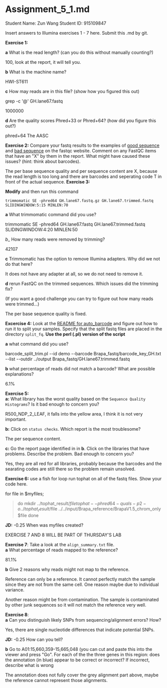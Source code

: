 # Assignment_5_1.md

Student Name: Zun Wang
Student ID: 915109847

Insert answers to Illumina exercises 1 - 7 here.  Submit this .md by git.

__Exercise 1:__  

__a__ What is the read length? (can you do this without manually counting?)  

100, look at the report, it will tell you.

__b__ What is the machine name?  

  HWI-ST611

__c__ How may reads are in this file? (show how you figured this out)

 grep -c '@' GH.lane67.fastq 

 1000000
  
__d__ Are the quality scores Phred+33 or Phred+64? (how did you figure this out?)

phred+64
The AASC

__Exercise 2:__ Compare your fastq results to the examples of [good sequence](http://www.bioinformatics.babraham.ac.uk/projects/fastqc/good_sequence_short_fastqc.html) and [bad sequence](http://www.bioinformatics.babraham.ac.uk/projects/fastqc/bad_sequence_fastqc.html) on the fastqc website.  Comment on any FastQC items that have an "X" by them in the report.  What might have caused these issues? (hint: think about barcodes). 

The per base sequence quality and per sequence content are X, because the read length is too long and there are barcodes and seperating code T in front of the actual sequence.
__Exercise 3:__

__Modify__ and then run this command

    trimmomatic SE -phred64 GH.lane67.fastq.gz GH.lane67.trimmed.fastq SLIDINGWINDOW:5:15 MINLEN:70

__a__ What trimmomatic command did you use?  

trimmomatic SE -phred64 GH.lane67.fastq GH.lane67.trimmed.fastq SLIDINGWINDOW:4:20 MINLEN:50

_b__ How many reads were removed by trimming? 

42107

__c__ Trimmomatic has the option to remove Illumina adapters.  Why did we not do that here?  

It does not have any adapter at all, so we do not need to remove it.

__d__ rerun FastQC on the trimmed sequences.  Which issues did the trimming fix?

(If you want a good challenge you can try to figure out how many reads were trimmed...)

The per base sequence quality is fixed.

__Excercise 4:__ Look at the [README for auto_barcode](https://github.com/mfcovington/auto_barcode) and figure out how to run it to split your samples.  Specify that the split fastq files are placed in the directory `split_fq`.  __Use the perl (.pl) version of the script__

__a__ what command did you use?  

barcode_split_trim.pl --id demo --barcode Brapa_fastq/barcode_key_GH.txt --list --outdir ../output Brapa_fastq/GH.lane67.trimmed.fastq

__b__ what percentage of reads did not match a barcode?  What are possible explanations?

6.1%

__Exercise 5:__  
__a:__ What library has the worst quality based on the `Sequence Quality Histograms`?  Is it bad enough to concern you?  

R500_NDP_2_LEAF, it falls into the yellow area, I think it is not very important.

__b:__ Click on `status checks`.  Which report is the most troublesome?

The per sequence content.

__c:__ Go the report page identified in in __b__.  Click on the libraries that have problems.  Describe the problem.  Bad enough to concern you?

Yes, they are all red for all libraries, probably because the barcodes and the searating codes are still there so the problem remain unsolved.

__Exercise 6:__ use a fish for loop run tophat on all of the fastq files.  Show your code here.

for file in $myfiles;
> do
> mkdir ../tophat_result/$file
> tophat --phred64-quals -p 2 -o ../tophat_result/$file ../../input/Brapa_reference/BrapaV1.5_chrom_only $file
> done

**JD:** -0.25 When was myfiles created?


EXERCISE 7 AND 8 WILL BE PART OF THURSDAY'S LAB

__Exercise 7__: Take a look at the `align_summary.txt` file.  
__a__  What percentage of reads mapped to the reference?

81.1%

__b__  Give 2 reasons why reads might not map to the reference.

Reference can only be a reference. It cannot perfectly match the sample since they are not from the same cell. One reason maybe due to individual variance.

Another reason might be from contamination. The sample is contaminated by other junk sequences so it will not match the reference very well.



__Exercise 8__:  
__a__ Can you distinguish likely SNPs from sequencing/alignment errors?  How?

Yes, there are single nucleotide differences that indicate potential SNPs.

**JD:** -0.25 How can you tell?

__b__ Go to A01:15,660,359-15,665,048 (you can cut and paste this into the viewer and press "Go".  For each of the the three genes in this region: does the annotation (in blue) appear to be correct or incorrect? If incorrect, describe what is wrong

The annotation does not fully cover the grey alignment part above, maybe the reference cannot represent those alignments.
